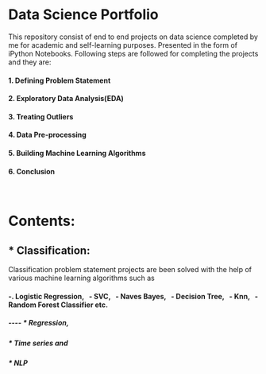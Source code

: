 # Data Science Portfolio
This repository consist of end to end projects on data science completed by me for academic and self-learning purposes. Presented in the form of iPython Notebooks. Following steps are followed for completing the projects and they are:
#### 1. Defining Problem Statement
#### 2. Exploratory Data Analysis(EDA) 
#### 3. Treating Outliers
#### 4. Data Pre-processing
#### 5. Building Machine Learning Algorithms 
#### 6. Conclusion
&nbsp;
&nbsp;
# Contents:
## * Classification:
Classification problem statement projects are been solved with the help of various machine learning algorithms such as
#### -. Logistic Regression, &nbsp; - SVC, &nbsp; - Naves Bayes, &nbsp; - Decision Tree, &nbsp; - Knn, &nbsp; - Random Forest Classifier etc.
##### ---- * Regression,
##### * Time series and 
##### * NLP

